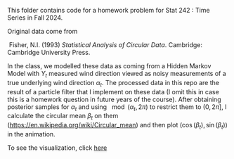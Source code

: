 This folder contains code for a homework problem for Stat 242 : Time Series in Fall 2024.

Original data come from

​	Fisher, N.I. (1993) *Statistical Analysis of Circular Data*. Cambridge: Cambridge University Press. 

In the class, we modelled these data as coming from a Hidden Markov Model with $Y_t$ measured wind direction viewed as noisy measurements of a true underlying wind direction $\alpha_t$. The processed data in this repo are the result of a particle filter that I implement on these data (I omit this in case this is a homework question in future years of the course). After obtaining posterior samples for $\alpha_t$ and using $\mod(\alpha_t,2\pi)$ to restrict them to $(0,2\pi]$, I calculate the circular mean $\beta_t$ on them (https://en.wikipedia.org/wiki/Circular_mean) and then plot ($\cos(\beta_t),\sin(\beta_t)$) in the animation.

To see the visualization, click [here](https://kchaz.github.io/DataViz/windviz.nb.html)

